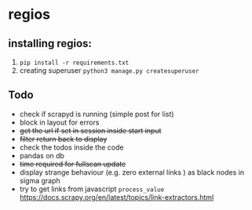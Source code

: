 # regios

## installing regios:
1. `pip install -r requirements.txt`
2. creating superuser `python3 manage.py createsuperuser`

## Todo
- check if scrapyd is running (simple post for list)
- block in layout for errors
- ~~get the url if set in session inside start input~~
- ~~filter return back to display~~
- check the todos inside the code
- pandas on db
- ~~time required for fullscan update~~
- display strange behaviour (e.g. zero external links ) as black nodes in sigma graph
- try to get links from javascript `process_value` https://docs.scrapy.org/en/latest/topics/link-extractors.html
